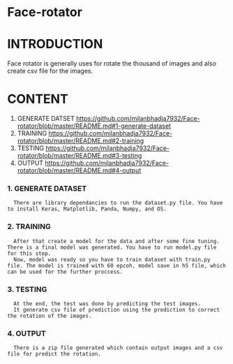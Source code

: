 # Face-rotator

# INTRODUCTION

Face rotator is generally uses for rotate the thousand of images and also create csv file for the images.

# CONTENT

1. GENERATE DATSET <https://github.com/milanbhadja7932/Face-rotator/blob/master/README.md#1-generate-dataset>
2. TRAINING <https://github.com/milanbhadja7932/Face-rotator/blob/master/README.md#2-training>
3. TESTING <https://github.com/milanbhadja7932/Face-rotator/blob/master/README.md#3-testing>
4. OUTPUT  <https://github.com/milanbhadja7932/Face-rotator/blob/master/README.md#4-output>

### 1. GENERATE DATASET 
      There are library dependancies to run the dataset.py file. You have to install Keras, Matplotlib, Panda, Numpy, and OS. 
      
### 2. TRAINING
      After that create a model for the data and after some fine tuning. There is a final model was generated. You have to run model.py file for this step.
      Now, model was ready so you have to train dataset with train.py file. The model is trained with 60 epcoh, model save in h5 file, which can be used for the further proccess.
      
### 3. TESTING
      At the end, the test was done by predicting the test images. 
      It generate csv file of prediction using the prediction to correct the rotation of the images. 
### 4. OUTPUT
      There is a zip file generated which contain output images and a csv file for predict the rotation.
      

